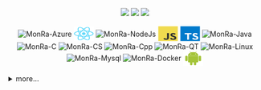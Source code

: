 <!--Hello
<h2><img src="https://emojis.slackmojis.com/emojis/images/1531849430/4246/blob-sunglasses.gif?1531849430" width="30"/> Hi 👋 , I'm MonRá! <img src="https://media.giphy.com/media/12oufCB0MyZ1Go/giphy.gif" width="50"></h2>
-->

<div>
  </p>
  <div align="center">
   <a href="https://www.facebook.com/ramon.chaib" target="_blank"><img src="https://img.shields.io/badge/-Facebook-%230077B5?style=for-the-badge&logo=facebook&logoColor=white" target="_blank"></a> 
  <a href="https://www.instagram.com/monrapps/" target="_blank"><img src="https://img.shields.io/badge/-Instagram-%23E4405F?style=for-the-badge&logo=instagram&logoColor=white" target="_blank"></a>
  <a href="https://www.linkedin.com/in/ramon-chaib-27007635/" target="_blank"><img src="https://img.shields.io/badge/-LinkedIn-%230077B5?style=for-the-badge&logo=linkedin&logoColor=white" target="_blank"></a>   
</div>
  
 <div style="display: inline_block" align="center"><br>
  <img align="center" alt="MonRa-Azure" height="30" width="40" src="https://cdn.jsdelivr.net/gh/devicons/devicon/icons/azure/azure-original.svg">
  <img align="center" alt="MonRa-React" height="30" width="40" src="https://raw.githubusercontent.com/devicons/devicon/master/icons/react/react-original.svg">
  <img align="center" alt="MonRa-NodeJs" height="30" width="40" src="https://cdn.jsdelivr.net/gh/devicons/devicon/icons/nodejs/nodejs-original.svg">
  <img align="center" alt="MonRa-Js" height="30" width="40" src="https://raw.githubusercontent.com/devicons/devicon/master/icons/javascript/javascript-original.svg">     <img align="center" alt="MonRa-Ts" height="30" width="40" src="https://raw.githubusercontent.com/devicons/devicon/master/icons/typescript/typescript-original.svg">
  <img align="center" alt="MonRa-Java" height="30" width="40" src="https://cdn.jsdelivr.net/gh/devicons/devicon/icons/java/java-original.svg">
  <img align="center" alt="MonRa-C" height="30" width="40" src="https://cdn.jsdelivr.net/gh/devicons/devicon/icons/c/c-original.svg">
  <img align="center" alt="MonRa-CS" height="30" width="40" src="https://cdn.jsdelivr.net/gh/devicons/devicon/icons/csharp/csharp-original.svg">
  <img align="center" alt="MonRa-Cpp" height="30" width="40" src="https://cdn.jsdelivr.net/gh/devicons/devicon/icons/cplusplus/cplusplus-original.svg">
  <img align="center" alt="MonRa-QT" height="30" width="40" src="https://cdn.jsdelivr.net/gh/devicons/devicon/icons/qt/qt-original.svg">
  <img align="center" alt="MonRa-Linux" height="30" width="40" src="https://cdn.jsdelivr.net/gh/devicons/devicon/icons/linux/linux-original.svg">
  <img align="center" alt="MonRa-Mysql" height="30" width="40" src="https://cdn.jsdelivr.net/gh/devicons/devicon/icons/mysql/mysql-original.svg">
  <img align="center" alt="MonRa-Docker" height="30" width="40" src="https://cdn.jsdelivr.net/gh/devicons/devicon/icons/docker/docker-original.svg">  
  <img align="center" alt="MonRa-Android" height="30" width="40" src="https://github.com/devicons/devicon/blob/master/icons/android/android-original.svg">
  
</div>
</a>

</br>
<!--
[![github activity graph](https://activity-graph.herokuapp.com/graph?username=monrapps&theme=chartreuse-dark)](https://github.com/monrapps/)
-->
<div>
<details>
      <summary>more...</summary>
      
<!--
### <img src="https://media.giphy.com/media/VgCDAzcKvsR6OM0uWg/giphy.gif" width="50"> A little more about me...  

```javascript
const monra = {
    pronouns: "He" | "Him",
    code: ["any"],
    askMeAbout: ["any"],
    technologies: {
        backEnd: {
            js: ["any"],
        },
        mobileApp: {
            native: ["Android Development"]
        },
        devOps: ["AWS", "Docker🐳", "Route53", "Nginx"],
        databases: ["mongo", "MySql", "sqlite"],
        misc: ["Firebase", "Socket.IO", "selenium", "open-cv", "php", "SuiteApp"]
    },
    architecture: ["Serverless Architecture", "Progressive web applications", "Single page applications"],
    currentFocus: "Building Robots to ease opertations",
    funFact: "There are two ways to write error-free programs; only the third one works"
};
```
-->

---
<!--START_SECTION:waka-->
![Code Time](http://img.shields.io/badge/Code%20Time-648%20hrs%207%20mins-blue)

![Profile Views](http://img.shields.io/badge/Profile%20Views-0-blue)

![Lines of code](https://img.shields.io/badge/From%20Hello%20World%20I%27ve%20Written-3.0%20million%20lines%20of%20code-blue)

**🐱 My GitHub Data** 

> 📦 38.7 kB Used in GitHub's Storage 
 > 
> 🏆 1,759 Contributions in the Year 2024
 > 
> 🚫 Not Opted to Hire
 > 
> 📜 24 Public Repositories 
 > 
> 🔑 18 Private Repositories 
 > 
**I'm an Early 🐤** 

```text
🌞 Morning                7700 commits        █████████░░░░░░░░░░░░░░░░   35.10 % 
🌆 Daytime                10108 commits       ████████████░░░░░░░░░░░░░   46.08 % 
🌃 Evening                3406 commits        ████░░░░░░░░░░░░░░░░░░░░░   15.53 % 
🌙 Night                  723 commits         █░░░░░░░░░░░░░░░░░░░░░░░░   03.30 % 
```
📅 **I'm Most Productive on Thursday** 

```text
Monday                   4069 commits        █████░░░░░░░░░░░░░░░░░░░░   18.55 % 
Tuesday                  4031 commits        █████░░░░░░░░░░░░░░░░░░░░   18.38 % 
Wednesday                4243 commits        █████░░░░░░░░░░░░░░░░░░░░   19.34 % 
Thursday                 4670 commits        █████░░░░░░░░░░░░░░░░░░░░   21.29 % 
Friday                   2970 commits        ███░░░░░░░░░░░░░░░░░░░░░░   13.54 % 
Saturday                 1173 commits        █░░░░░░░░░░░░░░░░░░░░░░░░   05.35 % 
Sunday                   781 commits         █░░░░░░░░░░░░░░░░░░░░░░░░   03.56 % 
```


📊 **This Week I Spent My Time On** 

```text
🕑︎ Time Zone: America/Sao_Paulo

💬 Programming Languages: 
Markdown                 4 hrs 23 mins       █████░░░░░░░░░░░░░░░░░░░░   21.61 % 
TypeScript               3 hrs 10 mins       ████░░░░░░░░░░░░░░░░░░░░░   15.62 % 
JSON                     2 hrs 48 mins       ███░░░░░░░░░░░░░░░░░░░░░░   13.82 % 
SQL                      2 hrs 44 mins       ███░░░░░░░░░░░░░░░░░░░░░░   13.47 % 
Bash                     2 hrs 20 mins       ███░░░░░░░░░░░░░░░░░░░░░░   11.53 % 

🔥 Editors: 
VS Code                  20 hrs 20 mins      █████████████████████████   100.00 % 

🐱‍💻 Projects: 
wlm-infra                9 hrs 13 mins       ███████████░░░░░░░░░░░░░░   45.32 % 
Markdown                 5 hrs 18 mins       ███████░░░░░░░░░░░░░░░░░░   26.06 % 
wlm-backend              3 hrs 24 mins       ████░░░░░░░░░░░░░░░░░░░░░   16.78 % 
wlm-esp32                2 hrs 14 mins       ███░░░░░░░░░░░░░░░░░░░░░░   11.01 % 
wlm-frontend             10 mins             ░░░░░░░░░░░░░░░░░░░░░░░░░   00.84 % 

💻 Operating System: 
WSL                      12 hrs 48 mins      ████████████████░░░░░░░░░   62.94 % 
Windows                  7 hrs 32 mins       █████████░░░░░░░░░░░░░░░░   37.06 % 
```

**I Mostly Code in C++** 

```text
C++                      8 repos             ████░░░░░░░░░░░░░░░░░░░░░   16.00 % 
C                        8 repos             ████░░░░░░░░░░░░░░░░░░░░░   16.00 % 
HTML                     4 repos             ██░░░░░░░░░░░░░░░░░░░░░░░   08.00 % 
TypeScript               4 repos             ██░░░░░░░░░░░░░░░░░░░░░░░   08.00 % 
Python                   2 repos             █░░░░░░░░░░░░░░░░░░░░░░░░   04.00 % 
```



**Timeline**

![Lines of Code chart](https://raw.githubusercontent.com/monrapps/monrapps/master/assets/bar_graph.png)


 Last Updated on 16/07/2024 18:31:31 UTC
<!--END_SECTION:waka-->
